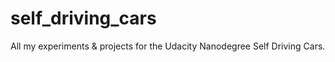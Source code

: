 # self_driving_cars
All my experiments &amp; projects for the Udacity Nanodegree Self Driving Cars.
